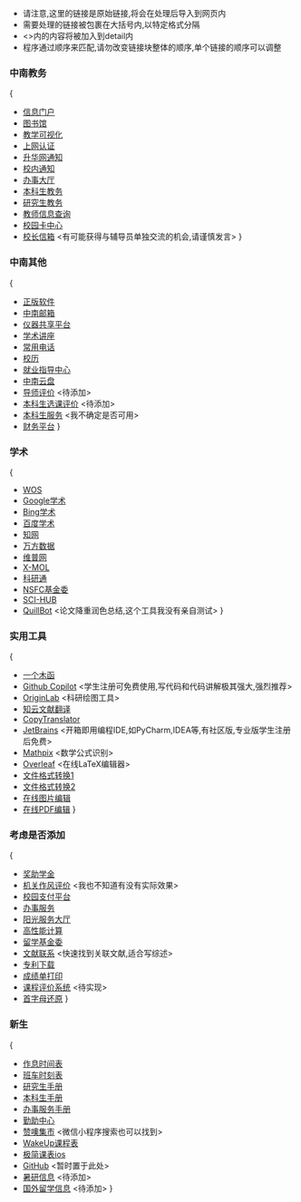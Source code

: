 * 请注意,这里的链接是原始链接,将会在处理后导入到网页内
* 需要处理的链接被包裹在大括号内,以特定格式分隔
* <>内的内容将被加入到detail内
* 程序通过顺序来匹配,请勿改变链接块整体的顺序,单个链接的顺序可以调整

### 中南教务

{

- [信息门户](https://my.csu.edu.cn/login/index.jsp)
- [图书馆](https://lib.csu.edu.cn/)
- [教学可视化](https://lms.csu.edu.cn/login)
- [上网认证](https://portal.csu.edu.cn/)
- [升华网通知](https://54sh.csu.edu.cn/tntz/tntz.htm)
- [校内通知](https://oa.csu.edu.cn/con/ggtz)
- [办事大厅](https://ehall.csu.edu.cn/v2/site/index)
- [本科生教务](http://csujwc.its.csu.edu.cn/)
- [研究生教务](http://gms.csu.edu.cn/)
- [教师信息查询](https://faculty.csu.edu.cn/)
- [校园卡中心](https://ecard.csu.edu.cn/plat-pc/serviceclassification)
- [校长信箱](https://oa.csu.edu.cn/mailbox/?tp=01)
  <有可能获得与辅导员单独交流的机会,请谨慎发言>
  }

### 中南其他

{

- [正版软件](https://ms.csu.edu.cn/)
- [中南邮箱](https://mail.csu.edu.cn/)
- [仪器共享平台](http://equip.csu.edu.cn/)
- [学术讲座](https://www.csu.edu.cn/index/xsjz.htm)
- [常用电话](https://www.csu.edu.cn/info/1050/5129.htm)
- [校历](https://www.csu.edu.cn/info/1050/7585.htm)
- [就业指导中心](https://career.csu.edu.cn/)
- [中南云盘](https://pan.csu.edu.cn/#/)
- [导师评价](https://www.csu.edu.cn/)
  <待添加>
- [本科生选课评价](https://www.csu.edu.cn/)
  <待添加>
- [本科生服务](http://bkwsfw.csu.edu.cn/)
  <我不确定是否可用>
- [财务平台](http://cwpt.csu.edu.cn/caslogin.aspx)
  }

### 学术

{

- [WOS](https://www.webofscience.com/)
- [Google学术](https://scholar.google.com/)
- [Bing学术](https://cn.bing.com/academic)
- [百度学术](https://xueshu.baidu.com/)
- [知网](https://www.cnki.net/)
- [万方数据](https://www.wanfangdata.com.cn/)
- [维普网](https://wwwv3.cqvip.com/)
- [X-MOL](https://www.x-mol.com/)
- [科研通](https://www.ablesci.com/)
- [NSFC基金委](https://www.nsfc.gov.cn/)
- [SCI-HUB](https://www.sci-hub.ru/)
- [QuillBot](https://quillbot.com/)
  <论文降重润色总结,这个工具我没有亲自测试>
  }

### 实用工具

{

- [一个木函](https://ol.woobx.cn/)
- [Github Copilot](https://github.com/features/copilot)
  <学生注册可免费使用,写代码和代码讲解极其强大,强烈推荐>
- [OriginLab](https://www.originlab.com/)
  <科研绘图工具>
- [知云文献翻译](https://www.zhiyunwenxian.cn/)
- [CopyTranslator](https://copytranslator.github.io/)
- [JetBrains](https://www.jetbrains.com/)
  <开箱即用编程IDE,如PyCharm,IDEA等,有社区版,专业版学生注册后免费>
- [Mathpix](https://mathpix.com/)
  <数学公式识别>
- [Overleaf](https://www.overleaf.com/)
  <在线LaTeX编辑器>
- [文件格式转换1](https://convertio.co/zh/)
- [文件格式转换2](https://cdkm.com/cn/)
- [在线图片编辑](https://www.iloveimg.com/zh-cn)
- [在线PDF编辑](https://www.ilovepdf.com/zh-cn)
  }

### 考虑是否添加

{

- [奖助学金](https://award.csu.edu.cn/#/login)
- [机关作风评价](https://ca.csu.edu.cn/authserver/login?service=http://jgzfpj.csu.edu.cn/sso.aspx)
  <我也不知道有没有实际效果>
- [校园支付平台](https://ca.csu.edu.cn/authserver/login?service=http://jf.csu.edu.cn/xysf/caslogin.aspx)
- [办事服务](https://nic.csu.edu.cn/bsfw/xsfw1.htm)
- [阳光服务大厅](https://ygfw.csu.edu.cn/)
- [高性能计算](http://hpc.csu.edu.cn/)
- [留学基金委](https://www.csc.edu.cn/)
- [文献联系](https://www.connectedpapers.com/)
  <快速找到关联文献,适合写综述>
- [专利下载](https://www.drugfuture.com/cnpat/cn_patent.asp)
- [成绩单打印](https://cert.csu.edu.cn/student)
- [课程评价系统]()
  <待实现>
- [首字母还原](https://lab.magiconch.com/nbnhhsh/)
  }

### 新生

{

- [作息时间表](https://www.csu.edu.cn/info/1050/1215.htm)
- [班车时刻表](https://oa.csu.edu.cn/con/NoticeInfo?JLNM=3894A9FC9A0941FEBD6C2688D4916D36&tableName=ZNDX_ZHBG_GGTZ)
- [研究生手册](https://www.csu.edu.cn/style/yjssc.pdf)
- [本科生手册](https://www.csu.edu.cn/style/bkssc2020.pdf)
- [办事服务手册](https://nic.csu.edu.cn/bsfw/yhsc.htm)
- [勤助中心](https://xszz.csu.edu.cn/)
- [赞噢集市](http://www.zanoa.cn/)
  <微信小程序搜索也可以找到>
- [WakeUp课程表](https://www.wakeup.fun/)
- [极简课表ios](https://apps.apple.com/cn/app/%E6%9E%81%E7%AE%80%E8%AF%BE%E8%A1%A8-watch%E8%AF%BE%E7%A8%8B%E8%A1%A8/id1581272719)
- [GitHub](https://github.com/)
  <暂时置于此处>
- [暑研信息](https://www.csu.edu.cn/)
  <待添加>
- [国外留学信息](https://www.csu.edu.cn/)
  <待添加>
  }
  